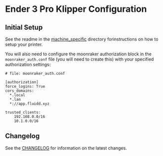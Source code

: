 # Ender 3 Pro Klipper Configuration

## Initial Setup

See the readme in the [machine_specific](./config/machine_specific/README.md) 
directory forinstructions on how to setup your printer.

You will also need to configure the moonraker authorization block in the `moonraker_auth.conf` file (you will need to create this)
with your specified authorization settings:

```
# file: moonraker_auth.conf

[authorization]
force_logins: True
cors_domains:
  *.local
  *.lan
  *://app.fluidd.xyz

trusted_clients:
    192.168.0.0/16
    10.1.0.0/16
```

## Changelog

See the [CHANGELOG](./CHANGELOG.md) for information on the latest changes.
